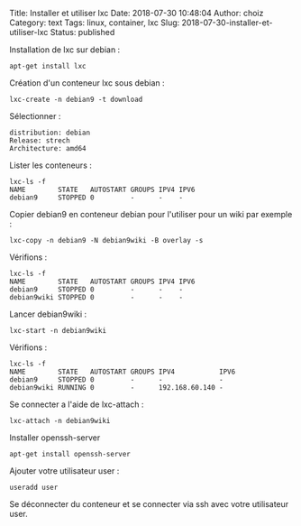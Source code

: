 Title: Installer et utiliser lxc
Date: 2018-07-30 10:48:04
Author: choiz
Category: text
Tags: linux, container, lxc
Slug: 2018-07-30-installer-et-utiliser-lxc
Status: published

Installation de lxc sur debian :

```apt-get install lxc```

Création d'un conteneur lxc sous debian :

```lxc-create -n debian9 -t download```

Sélectionner :

```
distribution: debian
Release: strech
Architecture: amd64
```

Lister les conteneurs :

```
lxc-ls -f
NAME        STATE   AUTOSTART GROUPS IPV4 IPV6 
debian9     STOPPED 0         -      -    -
```

Copier debian9 en conteneur debian pour l'utiliser pour un wiki par exemple :

```
lxc-copy -n debian9 -N debian9wiki -B overlay -s
```

Vérifions :

```
lxc-ls -f
NAME        STATE   AUTOSTART GROUPS IPV4 IPV6 
debian9     STOPPED 0         -      -    -    
debian9wiki STOPPED 0         -      -    -
```

Lancer debian9wiki :

```
lxc-start -n debian9wiki
```

Vérifions :

```
lxc-ls -f
NAME        STATE   AUTOSTART GROUPS IPV4           IPV6 
debian9     STOPPED 0         -      -              -    
debian9wiki RUNNING 0         -      192.168.60.140 -    
```

Se connecter a l'aide de lxc-attach :

```
lxc-attach -n debian9wiki
```

Installer openssh-server

```
apt-get install openssh-server
```

Ajouter votre utilisateur user :

```
useradd user
```

Se déconnecter du conteneur et se connecter via ssh avec votre utilisateur user.
